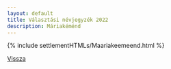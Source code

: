 ```yaml
---
layout: default
title: Választási névjegyzék 2022
description: Máriakéménd
---
```


{% include settlementHTMLs/Maariakeemeend.html %}

[Vissza](./)